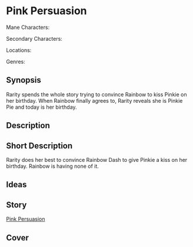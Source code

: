 # Pink Persuasion

Mane Characters: 

Secondary Characters: 

Locations: 

Genres:

## Synopsis
Rarity spends the whole story trying to convince Rainbow to kiss Pinkie on her birthday. When Rainbow finally agrees to, Rarity reveals she is Pinkie Pie and today is her birthday.

## Description


## Short Description
Rarity does her best to convince Rainbow Dash to give Pinkie a kiss on her birthday. Rainbow is having none of it.

## Ideas


## Story
[Pink Persuasion](./pink-persuasion.md)

## Cover

